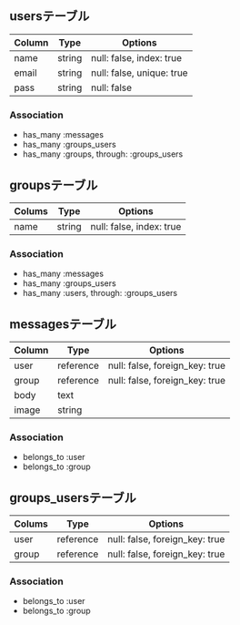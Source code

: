 ## usersテーブル

|Column|Type|Options|
|------|----|-------|
|name|string|null: false, index: true|
|email|string|null: false, unique: true|
|pass|string|null: false|

### Association
- has_many :messages
- has_many :groups_users
- has_many :groups, through: :groups_users

## groupsテーブル

|Colums|Type|Options|
|------|----|------|
|name|string|null: false, index: true|

### Association
- has_many :messages
- has_many :groups_users
- has_many :users, through: :groups_users

## messagesテーブル

|Column|Type|Options|
|------|----|-------|
|user|reference|null: false, foreign_key: true|
|group|reference|null: false, foreign_key: true|
|body|text||
|image|string||

### Association
- belongs_to :user
- belongs_to :group

## groups_usersテーブル

|Colums|Type|Options|
|------|----|------|
|user|reference|null: false, foreign_key: true|
|group|reference|null: false, foreign_key: true|

### Association
- belongs_to :user
- belongs_to :group
